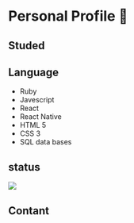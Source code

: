# Personal Profile 📖 



## Studed 



## Language  

* Ruby  
* Javescript 
* React 
* React Native 
* HTML 5 
* CSS 3  
* SQL data bases  

## status   

<img src="https://github-readme-stats.vercel.app/api?username=Ben-glitch-cloud">

 ## Contant
